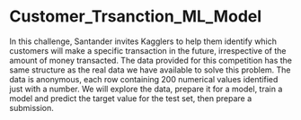 # Customer_Trsanction_ML_Model
In this challenge, Santander invites Kagglers to help them identify which customers will make a specific transaction in the future, irrespective of the amount of money transacted. The data provided for this competition has the same structure as the real data we have available to solve this problem. The data is anonymous, each row containing 200 numerical values identified just with a number. We will explore the data, prepare it for a model, train a model and predict the target value for the test set, then prepare a submission.
